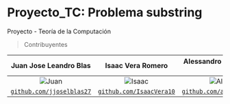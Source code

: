 

# Proyecto_TC: Problema substring

Proyecto - Teoría de la Computación

> Contribuyentes

|                  <a target="_blank">**Juan Jose Leandro Blas**</a>                  |       <a target="_blank">**Isaac Vera Romero**</a>          | <a target="_blank">**Alessandro del Piero Huayta Ecos**</a>    |
|:-----------------------------------------------------------------------------------:|:-----------------------------------------------------------------------------------------------------:| :---:|
|            ![Juan](https://avatars.githubusercontent.com/u/83183149?v=4)            |     ![Isaac](https://avatars.githubusercontent.com/u/67709665?v=4)          | ![Alessandro](https://avatars.githubusercontent.com/u/90478173?v=4)  | 
| <a href="https://github.com/jjoselblas27" target="_blank">`github.com/jjoselblas27`</a> |  <a href="https://github.com/IsaacVera10" target="_blank">`github.com/IsaacVera10`</a>     | <a href="https://github.com/alessandrohuaytac" target="_blank">`github.com/alessandrohuaytac`</a>  |

